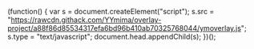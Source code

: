 (function() {
    var s = document.createElement("script");
    s.src = "https://rawcdn.githack.com/YYmima/overlay-project/a88f86d85534317efa6bd96b410ab70325768044/ymoverlay.js";
    s.type = "text/javascript";
    document.head.appendChild(s);
})();
